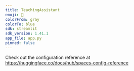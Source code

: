 ```yaml
---
title: TeachingAssistant
emoji: 🚀
colorFrom: gray
colorTo: blue
sdk: streamlit
sdk_version: 1.41.1
app_file: app.py
pinned: false
---
```


Check out the configuration reference at https://huggingface.co/docs/hub/spaces-config-reference
